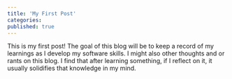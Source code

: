 ```yaml
---
title: 'My First Post'
categories:
published: true
---
```



This is my first post! The goal of this blog will be to keep a record of my learnings as I develop my software skills. I might also other thoughts and or rants on this blog.  I find that after learning something, if I reflect on it, it usually solidifies that knowledge in my mind.
